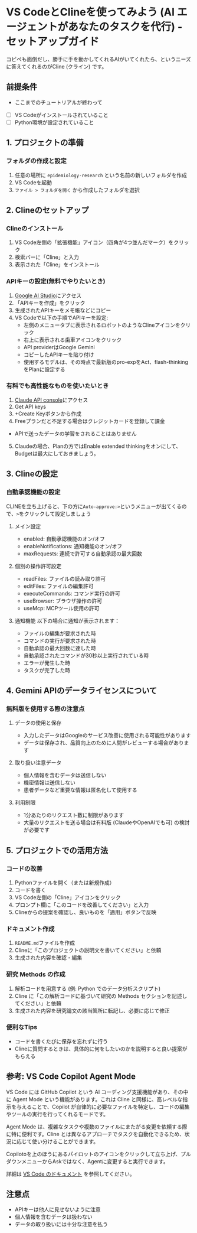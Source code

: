 # VS CodeとClineを使ってみよう (AI エージェントがあなたのタスクを代行) - セットアップガイド
コピペも面倒だし、勝手に手を動かしてくれるAIがいてくれたら、というニーズに答えてくれるのがCline (クライン) です。

## 前提条件
- ここまでのチュートリアルが終わって
- [ ]  VS Codeがインストールされていること
- [ ]  Python環境が設定されていること

## 1. プロジェクトの準備

### フォルダの作成と設定
1. 任意の場所に `epidemiology-research` という名前の新しいフォルダを作成
2. VS Codeを起動
3. `ファイル > フォルダを開く` から作成したフォルダを選択

## 2. Clineのセットアップ

### Clineのインストール
1. VS Code左側の「拡張機能」アイコン（四角が4つ並んだマーク）をクリック
2. 検索バーに「Cline」と入力
3. 表示された「Cline」をインストール

### APIキーの設定(無料でやりたいとき)
1. [Google AI Studio](https://aistudio.google.com/app/apikey)にアクセス
2. 「APIキーを作成」をクリック
3. 生成されたAPIキーをメモ帳などにコピー
4. VS Codeで以下の手順でAPIキーを設定:
   - 左側のメニュータブに表示されるロボットのようなClineアイコンをクリック
   - 右上に表示される歯車アイコンをクリック
   - API providerはGoogle Gemini
   - コピーしたAPIキーを貼り付け
   - 使用するモデルは、その時点で最新版のpro-expをAct、flash-thinkingをPlanに設定する
  
### 有料でも高性能なものを使いたいとき
1. [Claude API console](https://console.anthropic.com/login?returnTo=%2F%3F)にアクセス
2. Get API keys
3. +Create Keyボタンから作成
4. Freeプランだと不足する場合はクレジットカードを登録して課金
- APIで送ったデータの学習をされることはありません
5. Claudeの場合、Planの方ではEnable extended thinkingをオンにして、Budgetは最大にしておきましょう。

## 3. Clineの設定
### 自動承認機能の設定
CLINEを立ち上げると、下の方に`Auto-approve:>`というメニューが出てくるので、`>`をクリックして設定しましょう
1. メイン設定
   - enabled: 自動承認機能のオン/オフ
   - enableNotifications: 通知機能のオン/オフ
   - maxRequests: 連続で許可する自動承認の最大回数

2. 個別の操作許可設定
   - readFiles: ファイルの読み取り許可
   - editFiles: ファイルの編集許可
   - executeCommands: コマンド実行の許可
   - useBrowser: ブラウザ操作の許可
   - useMcp: MCPツール使用の許可

3. 通知機能
   以下の場合に通知が表示されます：
   - ファイルの編集が要求された時
   - コマンドの実行が要求された時
   - 自動承認の最大回数に達した時
   - 自動承認されたコマンドが30秒以上実行されている時
   - エラーが発生した時
   - タスクが完了した時

## 4. Gemini APIのデータライセンスについて

### 無料版を使用する際の注意点
1. データの使用と保存
   - 入力したデータはGoogleのサービス改善に使用される可能性があります
   - データは保存され、品質向上のために人間がレビューする場合があります
   
2. 取り扱い注意データ
   - 個人情報を含むデータは送信しない
   - 機密情報は送信しない
   - 患者データなど重要な情報は匿名化して使用する

3. 利用制限
   - 1分あたりのリクエスト数に制限があります
   - 大量のリクエストを送る場合は有料版 (ClaudeやOpenAIでも可) の検討が必要です

## 5. プロジェクトでの活用方法

### コードの改善
1. Pythonファイルを開く（または新規作成）
2. コードを書く
3. VS Code左側の「Cline」アイコンをクリック
4. プロンプト欄に「このコードを改善してください」と入力
5. Clineからの提案を確認し、良いものを「適用」ボタンで反映

### ドキュメント作成
1. `README.md`ファイルを作成
2. Clineに「このプロジェクトの説明文を書いてください」と依頼
3. 生成された内容を確認・編集

### 研究 Methods の作成
1. 解析コードを用意する (例: Python でのデータ分析スクリプト)
2. Cline に「この解析コードに基づいて研究の Methods セクションを記述してください」と依頼
3. 生成された内容を研究論文の該当箇所に転記し、必要に応じて修正

### 便利なTips
- コードを書くたびに保存を忘れずに行う
- Clineに質問するときは、具体的に何をしたいのかを説明すると良い提案がもらえる

## 参考: VS Code Copilot Agent Mode
VS Code には GitHub Copilot という AI コーディング支援機能があり、その中に Agent Mode という機能があります。これは Cline と同様に、高レベルな指示を与えることで、Copilot が自律的に必要なファイルを特定し、コードの編集やツールの実行を行ってくれるモードです。

Agent Mode は、複雑なタスクや複数のファイルにまたがる変更を依頼する際に特に便利です。Cline とは異なるアプローチでタスクを自動化できるため、状況に応じて使い分けることができます。

Copilotoを上のほうにあるパイロットのアイコンをクリックして立ち上げ、プルダウンメニューからAskではなく、Agentに変更すると実行できます。

詳細は [VS Code のドキュメント](https://code.visualstudio.com/docs/copilot/agent-mode) を参照してください。

## 注意点
- APIキーは他人に見せないように注意
- 個人情報を含むデータは扱わない
- データの取り扱いには十分な注意を払う
